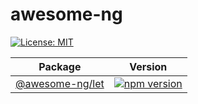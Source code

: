 # awesome-ng

[![License: MIT](https://img.shields.io/badge/License-MIT-green.svg)](https://opensource.org/licenses/MIT)

|Package|Version|
|-----------|-----------|
|[@awesome-ng/let](https://github.com/artembelik/awesome-ng/tree/master/projects/ang-let)|[![npm version](https://img.shields.io/npm/v/@awesome-ng/let.svg)](https://npmjs.com/package/@awesome-ng/let)|
